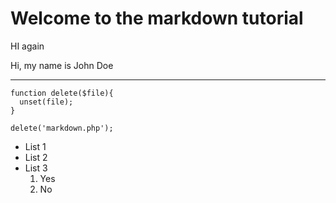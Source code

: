 # Welcome to the markdown tutorial

HI again

Hi, my name is John Doe

---

```
function delete($file){
  unset(file);
}

delete('markdown.php');
```

* List 1
* List 2
* List 3
  1. Yes
  2. No